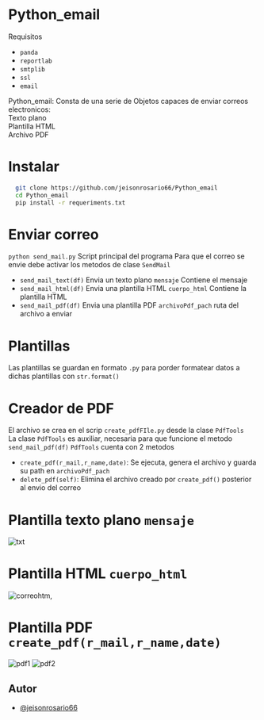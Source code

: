 
# Python_email
Requisitos
- `panda`
- `reportlab`
- `smtplib`
- `ssl`
- `email`

Python_email: Consta de una serie de Objetos capaces de enviar correos electronicos:           
Texto plano         
Plantilla HTML  
Archivo PDF

# Instalar
```bash
  git clone https://github.com/jeisonrosario66/Python_email
  cd Python_email
  pip install -r requeriments.txt
```

# Enviar correo
`python send_mail.py` Script principal del programa
Para que el correo se envie debe activar los metodos de clase `SendMail`
- `send_mail_text(df)` Envia un texto plano `mensaje` Contiene el mensaje
- `send_mail_html(df)` Envia una plantilla HTML `cuerpo_html` Contiene la plantilla HTML
- `send_mail_pdf(df)` Envia una plantilla PDF `archivoPdf_pach` ruta del archivo a enviar

# Plantillas
Las plantillas se guardan en formato `.py` para porder formatear datos a dichas plantillas con `str.format()`

# Creador de PDF
El archivo se crea en el scrip `create_pdfFIle.py` desde la clase `PdfTools`                      
La clase `PdfTools` es auxiliar, necesaria para que funcione el metodo `send_mail_pdf(df)`
`PdfTools` cuenta con 2 metodos 
- `create_pdf(r_mail,r_name,date)`: Se ejecuta, genera el archivo y guarda su path en `archivoPdf_pach`
- `delete_pdf(self)`: Elimina el archivo creado por `create_pdf()` posterior al envio del correo

# Plantilla texto plano `mensaje`
![txt](https://user-images.githubusercontent.com/96961824/233812793-595271a3-228b-4f19-83f9-e838ea11e8f8.PNG)
# Plantilla HTML `cuerpo_html`
![correohtm,](https://user-images.githubusercontent.com/96961824/233812679-96ea3c73-c4bd-431a-b56b-20156bbe8fc1.PNG)
# Plantilla PDF `create_pdf(r_mail,r_name,date)`
![pdf1](https://user-images.githubusercontent.com/96961824/233812778-63871b39-3dd3-495e-ac3d-ad238b9f3514.PNG)
![pdf2](https://user-images.githubusercontent.com/96961824/233812787-34b42af4-052f-4b36-a5d0-390014b30796.PNG)

## Autor
- [@jeisonrosario66](https://github.com/jeisonrosario66)
